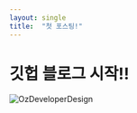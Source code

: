 ```yaml
---
layout: single
title:  "첫 포스팅!"
---
```


# 깃헙 블로그 시작!!





![OzDeveloperDesign](C:\oz-strength_github-blog\oz-strength.github.io\images\2023-04-15-first\OzDeveloperDesign-1681563073887-2.png)
